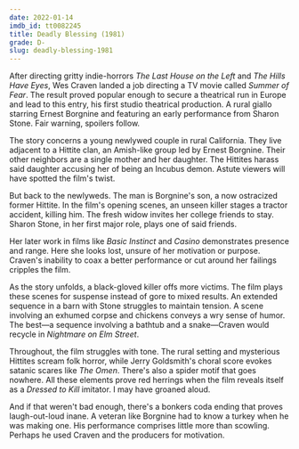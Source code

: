 ```yaml
---
date: 2022-01-14
imdb_id: tt0082245
title: Deadly Blessing (1981)
grade: D-
slug: deadly-blessing-1981
---
```


After directing gritty indie-horrors <span data-imdb-id="tt0068833">_The Last House on the Left_</span> and <span data-imdb-id="tt0077681">_The Hills Have Eyes_</span>, Wes Craven landed a job directing a TV movie called <span data-imdb-id="tt0078330">_Summer of Fear_</span>. The result proved popular enough to secure a theatrical run in Europe and lead to this entry, his first studio theatrical production. A rural giallo starring Ernest Borgnine and featuring an early performance from Sharon Stone. Fair warning, spoilers follow.

The story concerns a young newlywed couple in rural California. They live adjacent to a Hittite clan, an Amish-like group led by Ernest Borgnine. Their other neighbors are a single mother and her daughter. The Hittites harass said daughter accusing her of being an Incubus demon. Astute viewers will have spotted the film's twist.

But back to the newlyweds. The man is Borgnine's son, a now ostracized former Hittite. In the film's opening scenes, an unseen killer stages a tractor accident, killing him. The fresh widow invites her college friends to stay. Sharon Stone, in her first major role, plays one of said friends.

Her later work in films like <span data-imdb-id="tt0103772">_Basic Instinct_</span> and <span data-imdb-id="tt0112641">_Casino_</span> demonstrates presence and range. Here she looks lost, unsure of her motivation or purpose. Craven's inability to coax a better performance or cut around her failings cripples the film.

As the story unfolds, a black-gloved killer offs more victims. The film plays these scenes for suspense instead of gore to mixed results. An extended sequence in a barn with Stone struggles to maintain tension. A scene involving an exhumed corpse and chickens conveys a wry sense of humor. The best—a sequence involving a bathtub and a snake—Craven would recycle in <span data-imdb-id="tt0087800">_Nightmare on Elm Street_</span>.

Throughout, the film struggles with tone. The rural setting and mysterious Hittites scream folk horror, while Jerry Goldsmith's choral score evokes satanic scares like <span data-imdb-id="tt0075005">_The Omen_</span>. There's also a spider motif that goes nowhere. All these elements prove red herrings when the film reveals itself as a <span data-imdb-id="tt0080661">_Dressed to Kill_</span> imitator. I may have groaned aloud.

And if that weren't bad enough, there's a bonkers coda ending that proves laugh-out-loud inane. A veteran like Borgnine had to know a turkey when he was making one. His performance comprises little more than scowling. Perhaps he used Craven and the producers for motivation.
